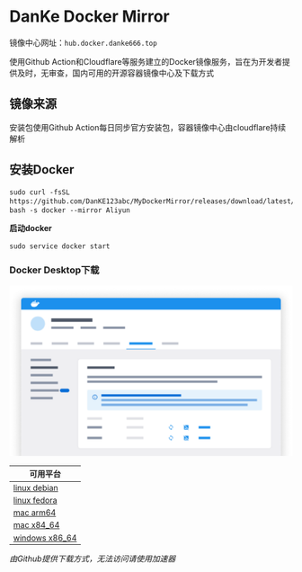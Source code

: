 # DanKe Docker Mirror

镜像中心网址：`hub.docker.danke666.top`

使用Github Action和Cloudflare等服务建立的Docker镜像服务，旨在为开发者提供及时，无审查，国内可用的开源容器镜像中心及下载方式



## 镜像来源

安装包使用Github Action每日同步官方安装包，容器镜像中心由cloudflare持续解析



## 安装Docker

```shell
sudo curl -fsSL https://github.com/DanKE123abc/MyDockerMirror/releases/download/latest/linux.sh| bash -s docker --mirror Aliyun
```
**启动docker**

```shell
sudo service docker start
```
### Docker Desktop下载

![DockerDesktop](assets/dockerdesktop.svg)

| 可用平台                                                                                                                                    |
|-----------------------------------------------------------------------------------------------------------------------------------------|
| [linux debian](https://github.com/DanKE123abc/MyDockerMirror/releases/download/latest/docker_desktop_installer_linux_debian_x84_64.dmg) |
| [linux fedora](https://github.com/DanKE123abc/MyDockerMirror/releases/download/latest/docker_desktop_installer_linux_fedora_x84_64.dmg) |
| [mac arm64](https://github.com/DanKE123abc/MyDockerMirror/releases/download/latest/docker_desktop_installer_mac_arm64.dmg)              |
| [mac x84_64](https://github.com/DanKE123abc/MyDockerMirror/releases/download/latest/docker_desktop_installer_mac_x84_64.dmg)            |
| [windows x86_64](https://github.com/DanKE123abc/MyDockerMirror/releases/download/latest/docker_desktop_installer_windows_x86_64.exe)    |

*由Github提供下载方式，无法访问请使用加速器*

